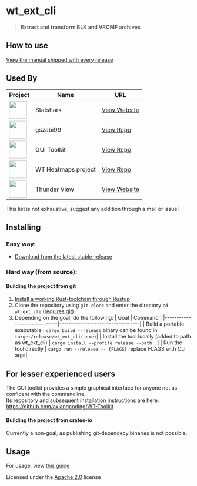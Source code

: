 # wt_ext_cli

> **Extract and transform BLK and VROMF archives**
## How to use
[View the manual shipped with every release](https://github.com/Warthunder-Open-Source-Foundation/wt_ext_cli/releases/latest/download/MANUAL.md)

## Used By

| Project                                                                          | Name                | URL                                                           |
|----------------------------------------------------------------------------------|---------------------|---------------------------------------------------------------|
| <img src="https://statshark.net/assets/icon.svg" width="48">                     | Statshark           | [View Website](https://statshark.net/)                        |
| <img src="https://avatars.githubusercontent.com/u/45767091?v=4" width="48">      | gszabi99            | [View Repo](https://github.com/gszabi99/War-Thunder-Datamine) |
| <img src="https://avatars.githubusercontent.com/u/49201354?v=4" width="48">      | GUI Toolkit         | [View Repo](https://github.com/axiangcoding/WT-Toolkit)       |
| <img src="https://avatars.githubusercontent.com/u/80386324?s=48&v=4" width="48"> | WT Heatmaps project | [View Repo](https://github.com/Sgambe33/WT-Plotter)           |
| <img src="" width="48">                                                          | Thunder View        | [View Website](https://thunderview.net/)                      |

This list is not exhaustive, suggest any addition through a mail or issue!
<!--|<img src="" width="48"> |  | [View Repo]() | -->

## Installing

### Easy way:

- [Download from the latest stable-release](https://github.com/Warthunder-Open-Source-Foundation/wt_ext_cli/releases?q=prerelease:false)

### Hard way (from source):

#### Building the project from git

1. <a href="https://www.rust-lang.org/tools/install">Install a working Rust-toolchain through Rustup</a>
2. Clone the repository using `git clone` and enter the directory
   `cd wt_ext_cli` ([requires git](https://github.com/git-guides/install-git))
3. Depending on the goal, do the following:
   | Goal | Command |
   |-----------------------------|----------------------------------|
   | Build a portable executable | `cargo build --release` binary can be found in `target/release/wt_ext_cli(.exe)`|
   | Install the tool locally (added to path as wt_ext_cli)    | `cargo install --profile release --path .`|
   | Run the tool directly | `cargo run --release -- {FLAGS}` replace FLAGS with CLI args|

## For lesser experienced users

The GUI toolkit provides a simple graphical interface for anyone not as confident with the commandline.  
Its repository and subsequent installation instructions are here: https://github.com/axiangcoding/WT-Toolkit

#### Building the project from crates-io

Currently a non-goal, as publishing git-dependecy binaries is not possible.

## Usage

For usage,
view [this guide](https://github.com/Warthunder-Open-Source-Foundation/wt_ext_cli/releases/latest/download/MANUAL.md)

Licensed under the [Apache 2.0](https://github.com/Warthunder-Open-Source-Foundation/wt_blk/blob/master/LICENSE) license
